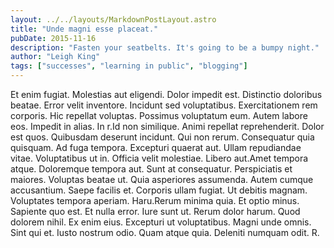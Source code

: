 ```yaml
---
layout: ../../layouts/MarkdownPostLayout.astro
title: "Unde magni esse placeat."
pubDate: 2015-11-16
description: "Fasten your seatbelts. It's going to be a bumpy night."
author: "Leigh King"
tags: ["successes", "learning in public", "blogging"]
---
```


Et enim fugiat. Molestias aut eligendi. Dolor impedit est. Distinctio doloribus beatae. Error velit inventore. Incidunt sed voluptatibus. Exercitationem rem corporis. Hic repellat voluptas. Possimus voluptatum eum. Autem labore eos. Impedit in alias. In r.Id non similique. Animi repellat reprehenderit. Dolor est quos. Quibusdam deserunt incidunt. Qui non rerum. Consequatur quia quisquam. Ad fuga tempora. Excepturi quaerat aut. Ullam repudiandae vitae. Voluptatibus ut in. Officia velit molestiae. Libero aut.Amet tempora atque. Doloremque tempora aut. Sunt at consequatur. Perspiciatis et maiores. Voluptas beatae ut. Quia asperiores assumenda. Autem cumque accusantium. Saepe facilis et. Corporis ullam fugiat. Ut debitis magnam. Voluptates tempora aperiam. Haru.Rerum minima quia. Et optio minus. Sapiente quo est. Et nulla error. Iure sunt ut. Rerum dolor harum. Quod dolorem nihil. Ex enim eius. Excepturi ut voluptatibus. Magni unde omnis. Sint qui et. Iusto nostrum odio. Quam atque quia. Deleniti numquam odit. R.

